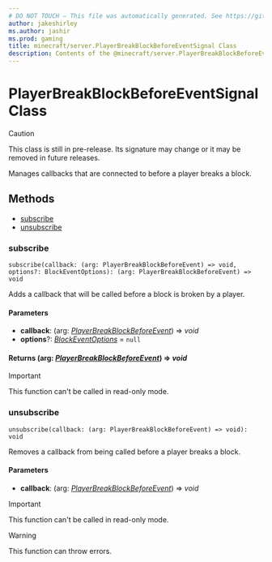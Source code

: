 ```yaml
---
# DO NOT TOUCH — This file was automatically generated. See https://github.com/mojang/minecraftapidocsgenerator to modify descriptions, examples, etc.
author: jakeshirley
ms.author: jashir
ms.prod: gaming
title: minecraft/server.PlayerBreakBlockBeforeEventSignal Class
description: Contents of the @minecraft/server.PlayerBreakBlockBeforeEventSignal class.
---
```

# PlayerBreakBlockBeforeEventSignal Class

> [!CAUTION]
> This class is still in pre-release.  Its signature may change or it may be removed in future releases.

Manages callbacks that are connected to before a player breaks a block.

## Methods
- [subscribe](#subscribe)
- [unsubscribe](#unsubscribe)

### **subscribe**
`
subscribe(callback: (arg: PlayerBreakBlockBeforeEvent) => void, options?: BlockEventOptions): (arg: PlayerBreakBlockBeforeEvent) => void
`

Adds a callback that will be called before a block is broken by a player.

#### **Parameters**
- **callback**: (arg: [*PlayerBreakBlockBeforeEvent*](PlayerBreakBlockBeforeEvent.md)) => *void*
- **options**?: [*BlockEventOptions*](BlockEventOptions.md) = `null`

#### **Returns** (arg: [*PlayerBreakBlockBeforeEvent*](PlayerBreakBlockBeforeEvent.md)) => *void*

> [!IMPORTANT]
> This function can't be called in read-only mode.

### **unsubscribe**
`
unsubscribe(callback: (arg: PlayerBreakBlockBeforeEvent) => void): void
`

Removes a callback from being called before a player breaks a block.

#### **Parameters**
- **callback**: (arg: [*PlayerBreakBlockBeforeEvent*](PlayerBreakBlockBeforeEvent.md)) => *void*

> [!IMPORTANT]
> This function can't be called in read-only mode.

> [!WARNING]
> This function can throw errors.
